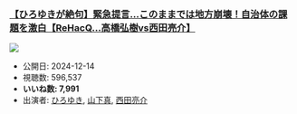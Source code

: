 ### [【ひろゆきが絶句】緊急提言…このままでは地方崩壊！自治体の課題を激白【ReHacQ…高橋弘樹vs西田亮介】](https://www.youtube.com/watch?v=cev2NJwjYj0)
[![](https://img.youtube.com/vi/cev2NJwjYj0/sddefault.jpg)](https://www.youtube.com/watch?v=cev2NJwjYj0)
-   公開日: 2024-12-14
-   視聴数: 596,537
-   **いいね数: 7,991**
-   出演者: [ひろゆき](/rehacq_fan/people/ひろゆき "wikilink"), [山下真](/rehacq_fan/people/山下真 "wikilink"), [西田亮介](/rehacq_fan/people/西田亮介 "wikilink")
